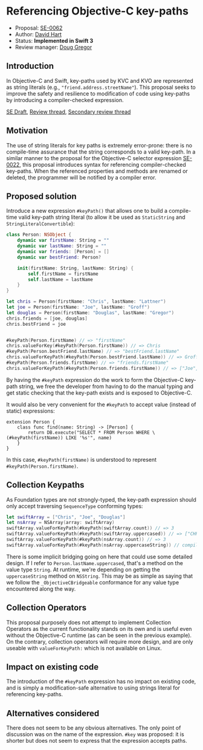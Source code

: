 # Referencing Objective-C key-paths

* Proposal: [SE-0062](https://github.com/apple/swift-evolution/blob/master/proposals/0062-objc-keypaths.md)
* Author: [David Hart](https://github.com/hartbit)
* Status: **Implemented in Swift 3**
* Review manager: [Doug Gregor](https://github.com/DougGregor)

## Introduction

In Objective-C and Swift, key-paths used by KVC and KVO are represented as string literals (e.g., `"friend.address.streetName"`). This proposal seeks to improve the safety and resilience to modification of code using key-paths by introducing a compiler-checked expression.

[SE Draft](http://thread.gmane.org/gmane.comp.lang.swift.evolution/8665), [Review thread](http://thread.gmane.org/gmane.comp.lang.swift.evolution/14011/), [Secondary review thread](http://thread.gmane.org/gmane.comp.lang.swift.evolution/14053)

## Motivation

The use of string literals for key paths is extremely error-prone: there is no compile-time assurance that the string corresponds to a valid key-path. In a similar manner to the proposal for the Objective-C selector expression [SE-0022](https://github.com/apple/swift-evolution/blob/master/proposals/0022-objc-selectors.md), this proposal introduces syntax for referencing compiler-checked key-paths. When the referenced properties and methods are renamed or deleted, the programmer will be notified by a compiler error.

## Proposed solution

Introduce a new expression `#keyPath()` that allows one to build a compile-time valid key-path string literal (to allow it be used as `StaticString` and `StringLiteralConvertible`):

```swift
class Person: NSObject {
	dynamic var firstName: String = ""
	dynamic var lastName: String = ""
	dynamic var friends: [Person] = []
	dynamic var bestFriend: Person?

	init(firstName: String, lastName: String) {
		self.firstName = firstName
		self.lastName = lastName
	}
}

let chris = Person(firstName: "Chris", lastName: "Lattner")
let joe = Person(firstName: "Joe", lastName: "Groff")
let douglas = Person(firstName: "Douglas", lastName: "Gregor")
chris.friends = [joe, douglas]
chris.bestFriend = joe


#keyPath(Person.firstName) // => "firstName"
chris.valueForKey(#keyPath(Person.firstName)) // => Chris
#keyPath(Person.bestFriend.lastName) // => "bestFriend.lastName"
chris.valueForKeyPath(#keyPath(Person.bestFriend.lastName)) // => Groff
#keyPath(Person.friends.firstName) // => "friends.firstName"
chris.valueForKeyPath(#keyPath(Person.friends.firstName)) // => ["Joe", "Douglas"]
```

By having the `#keyPath` expression do the work to form the Objective-C key-path string, we free the developer from having to do the manual typing and get static checking that the key-path exists and is exposed to Objective-C.

It would also be very convenient for the `#keyPath` to accept value (instead of static) expressions:

```
extension Person {
	class func find(name: String) -> [Person] {
		return DB.execute("SELECT * FROM Person WHERE \(#keyPath(firstName)) LIKE '%s'", name)
	}
}
```

In this case, `#keyPath(firstName)` is understood to represent `#keyPath(Person.firstName)`.

## Collection Keypaths

As Foundation types are not strongly-typed, the key-path expression should only accept traversing `SequenceType` conforming types:

```swift
let swiftArray = ["Chris", "Joe", "Douglas"]
let nsArray = NSArray(array: swiftArray)
swiftArray.valueForKeyPath(#keyPath(swiftArray.count)) // => 3
swiftArray.valueForKeyPath(#keyPath(swiftArray.uppercased)) // => ["CHRIS", "JOE", "DOUGLAS"]
swiftArray.valueForKeyPath(#keyPath(nsArray.count)) // => 3
swiftArray.valueForKeyPath(#keyPath(nsArray.uppercaseString)) // compiler error
```
There is some implicit bridging going on here that could use some detailed design. If I refer to `Person.lastName.uppercased`, that's a method on the value type `String`. At runtime, we're depending on getting the `uppercaseString` method on `NSString`. This may be as simple as saying that we follow the `_ObjectiveCBridgeable` conformance for any value type encountered along the way.

## Collection Operators

This proposal purposely does not attempt to implement Collection Operators as the current functionality stands on its own and is useful even without the Objective-C runtime (as can be seen in the previous example). On the contrary, collection operators will require more design, and are only useable with `valueForKeyPath:` which is not available on Linux.

## Impact on existing code

The introduction of the `#keyPath` expression has no impact on existing code, and is simply a modification-safe alternative to using strings literal for referencing key-paths.

## Alternatives considered

There does not seem to be any obvious alternatives. The only point of discussion was on the name of the expression. `#key` was proposed: it is shorter but does not seem to express that the expression accepts paths.
